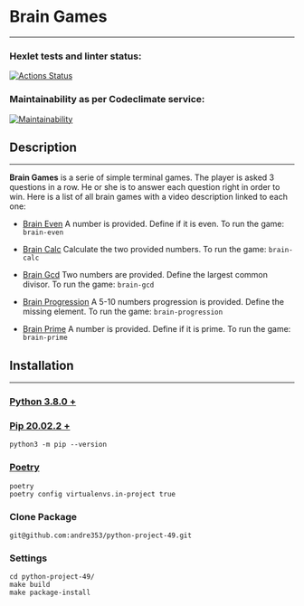 # **Brain Games**
---
### Hexlet tests and linter status:
[![Actions Status](https://github.com/andre353/python-project-49/workflows/hexlet-check/badge.svg)](https://github.com/andre353/python-project-49/actions)
### Maintainability as per Codeclimate service:
[![Maintainability](https://api.codeclimate.com/v1/badges/12cbe4333a83657869fb/maintainability)](https://codeclimate.com/github/andre353/python-project-49/maintainability)
## Description
---
**Brain Games** is a serie of simple terminal games. The player is asked 3 questions in a row. He or she is to answer each question right in order to win. Here is a list of all brain games with a video description linked to each one:
- [Brain Even](https://asciinema.org/a/TfYbUnDXFH7O5YdmQsdXfX91H.js) A number is provided. Define if it is even. To run the game:
    `brain-even`

- [Brain Calc](https://asciinema.org/a/ApGBUaYrqsoH1G4P53njvEeI9) Calculate the two provided numbers. To run the game:
    `brain-calc`

- [Brain Gcd](https://asciinema.org/a/dtfn0NcJUFoa5fP6n6A2hOadQ) Two numbers are provided. Define the largest common divisor. To run the game:
    `brain-gcd`

- [Brain Progression](https://asciinema.org/a/FgPZJNBoMzI6a95jwkPd93zfR) A 5-10 numbers progression is provided. Define the missing element. To run the game:
    `brain-progression`

- [Brain Prime](https://asciinema.org/a/i3TiceMavJrVGlAK3yEzQ4Q1C) A number is provided. Define if it is prime. To run the game:
    `brain-prime`

## Installation
---
### [Python 3.8.0 +](https://www.python.org/downloads/)
### [Pip 20.02.2 +](https://pip.pypa.io/en/stable/cli/pip_install/)
    python3 -m pip --version
### [Poetry](https://python-poetry.org/docs/)
    poetry
    poetry config virtualenvs.in-project true
### Clone Package
    git@github.com:andre353/python-project-49.git
### Settings
    cd python-project-49/
    make build
    make package-install
